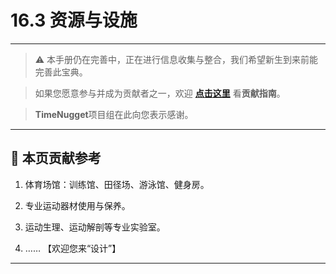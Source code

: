 # 16.3 资源与设施

---

> ⚠️ 本手册仍在完善中，正在进行信息收集与整合，我们希望新生到来前能完善此宝典。  

> 如果您愿意参与并成为贡献者之一，欢迎 **[点击这里](/CONTRIBUTING.md)** 看**贡献指南**。

> **TimeNugget**项目组在此向您表示感谢。

---

## 📌 本页贡献参考

1. 体育场馆：训练馆、田径场、游泳馆、健身房。

2. 专业运动器材使用与保养。

3. 运动生理、运动解剖等专业实验室。

4. ……  【欢迎您来“设计”】

---
